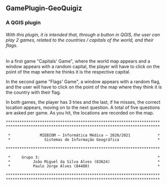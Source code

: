 
## GamePlugin-GeoQuigiz

### A QGIS plugin

###### With this plugin, it is intended that, through a button in QGIS, the user can play 2 games, related to the countries / capitals of the world, and their flags.

In a first game "Capitals' Game", where the world map appears and a window appears with a random capital, the player will have to click on the point of the map where he thinks it is the respective capital.

In the second game "Flags' Game", a window appears with a random flag, and the user will have to click on the point of the map where they think it is the country with their flag. 

In both games, the player has 3 tries and the last, if he misses, the correct location appears, moving on to the next question. A total of five questions are asked per game. As you hit, the locations are recorded on the map.

```                                 
********************************************************************
********************************************************************
                                                                
 *             MIEBIOM – Informática Médica – 2020/2021            *
 *               Sistemas de Informação Geográfica                 *
 
********************************************************************
 
 *     Grupo 3:                                                    *
 *          João Miguel da Silva Alves (83624)                     *
 *          Paulo Jorge Alves (84480)                              *
 
********************************************************************
********************************************************************
``` 

